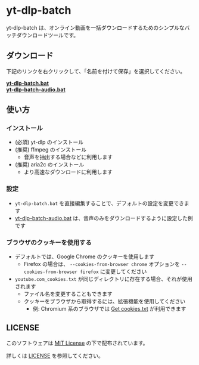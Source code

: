 # yt-dlp-batch

yt-dlp-batch は、オンライン動画を一括ダウンロードするためのシンプルなバッチダウンロードツールです。

## ダウンロード

下記のリンクを右クリックして、「名前を付けて保存」を選択してください。

**[yt-dlp-batch.bat](https://raw.githubusercontent.com/Per-Terra/yt-dlp-batch/main/yt-dlp-batch.bat)**  
**[yt-dlp-batch-audio.bat](https://raw.githubusercontent.com/Per-Terra/yt-dlp-batch/main/examples/yt-dlp-batch-audio.bat)**

## 使い方

### インストール

- (必須) yt-dlp のインストール
- (推奨) ffmpeg のインストール
  - 音声を抽出する場合などに利用します
- (推奨) aria2c のインストール
  - より高速なダウンロードに利用します

### 設定

- `yt-dlp-batch.bat` を直接編集することで、デフォルトの設定を変更できます
- [yt-dlp-batch-audio.bat](examples/yt-dlp-batch-audio.bat) は、音声のみをダウンロードするように設定した例です

### ブラウザのクッキーを使用する

- デフォルトでは、Google Chrome のクッキーを使用します
  - Firefox の場合は、 `--cookies-from-browser chrome` オプションを `--cookies-from-browser firefox` に変更してください
- `youtube.com_cookies.txt` が同じディレクトリに存在する場合、それが使用されます
  - ファイル名を変更することもできます
  - クッキーをブラウザから取得するには、拡張機能を使用してください
    - 例: Chromium 系のブラウザでは [Get cookies.txt](https://chrome.google.com/webstore/detail/get-cookiestxt/bgaddhkoddajcdgocldbbfleckgcbcid) が利用できます

## LICENSE

このソフトウェアは [MIT License](https://opensource.org/licenses/MIT) の下で配布されています。

詳しくは [LICENSE](LICENSE) を参照してください。
